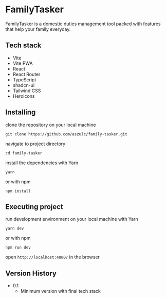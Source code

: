 # FamilyTasker

FamilyTasker is a domestic duties management tool packed with features that help your family everyday.

## Tech stack

- Vite
- Vite PWA
- React
- React Router
- TypeScript
- shadcn-ui
- Tailwind CSS
- Heroicons

## Installing

clone the repository on your local machine

```
git clone https://github.com/aszulc/family-tasker.git
```

navigate to project directory

```
cd family-tasker
```

install the dependencies with Yarn

```
yarn
```

or with npm

```
npm install
```

## Executing project

run development environment on your local machine with Yarn

```
yarn dev
```

or with npm

```
npm run dev
```

open `http://localhost:4000/` in the browser

## Version History

- 0.1
  - Minimum version with final tech stack
